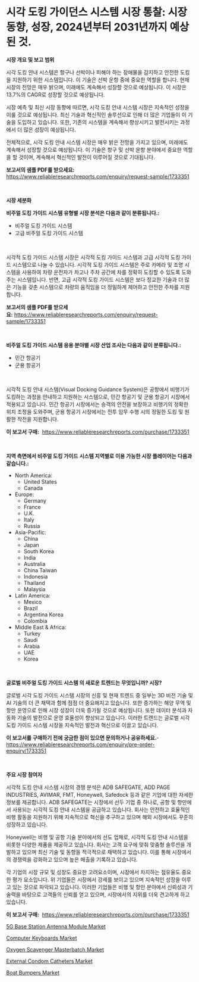 <p><h1>시각 도킹 가이던스 시스템 시장 통찰: 시장 동향, 성장, 2024년부터 2031년까지 예상된 것.</h1></p><p><strong>시장 개요 및 보고 범위</strong></p>
<p><p>시각 도킹 안내 시스템은 항구나 선박이나 피해야 하는 장애물을 감지하고 안전한 도킹을 지원하기 위한 시스템입니다. 이 기술은 선박 운항 중에 중요한 역할을 합니다. 현재 시장의 전망은 매우 밝으며, 미래에도 계속해서 성장할 것으로 예상됩니다. 이 시장은 13.7%의 CAGR로 성장할 것으로 예상됩니다.</p><p>시장 예측 및 최신 시장 동향에 따르면, 시각 도킹 안내 시스템 시장은 지속적인 성장을 이룰 것으로 예상됩니다. 최신 기술과 혁신적인 솔루션으로 인해 더 많은 기업들이 이 기술을 도입하고 있습니다. 또한, 기존의 시스템을 계속해서 향상시키고 발전시키는 과정에서 더 많은 성장이 예상됩니다.</p><p>전체적으로, 시각 도킹 안내 시스템 시장은 매우 밝은 전망을 가지고 있으며, 미래에도 계속해서 성장할 것으로 예상됩니다. 이 기술은 항구 및 선박 운항 분야에서 중요한 역할을 할 것이며, 계속해서 혁신적인 발전이 이루어질 것으로 기대됩니다.</p></p>
<p><strong>보고서의 샘플 PDF를 받으세요:</strong> <a href="https://www.reliableresearchreports.com/enquiry/request-sample/1733351">https://www.reliableresearchreports.com/enquiry/request-sample/1733351</a></p>
<p>&nbsp;</p>
<p><strong>시장 세분화</strong></p>
<p><strong>비주얼 도킹 가이드 시스템 유형별 시장 분석은 다음과 같이 분류됩니다.:</strong></p>
<p><ul><li>비주얼 도킹 가이드 시스템</li><li>고급 비주얼 도킹 가이드 시스템</li></ul></p>
<p>&nbsp;</p>
<p><p>시각적 도킹 가이드 시스템 시장은 시각적 도킹 가이드 시스템과 고급 시각적 도킹 가이드 시스템으로 나눌 수 있습니다. 시각적 도킹 가이드 시스템은 주로 카메라 및 조명 시스템을 사용하여 차량 운전자가 차고나 주차 공간에 차를 정확히 도킹할 수 있도록 도와주는 시스템입니다. 반면, 고급 시각적 도킹 가이드 시스템은 보다 정교한 기술과 더 많은 기능을 갖춘 시스템으로 차량의 움직임을 더 정밀하게 제어하고 안전한 주차를 지원합니다.</p></p>
<p><strong>보고서의 샘플 PDF를 받으세요:</strong>&nbsp;<a href="https://www.reliableresearchreports.com/enquiry/request-sample/1733351">https://www.reliableresearchreports.com/enquiry/request-sample/1733351</a></p>
<p>&nbsp;</p>
<p><strong> 비주얼 도킹 가이드 시스템 응용 분야별 시장 산업 조사는 다음과 같이 분류됩니다.:</strong></p>
<p><ul><li>민간 항공기</li><li>군용 항공기</li></ul></p>
<p>&nbsp;</p>
<p><p>시각적 도킹 안내 시스템(Visual Docking Guidance System)은 공항에서 비행기가 도킹하는 과정을 안내하고 지원하는 시스템으로, 민간 항공기 및 군용 항공기 시장에서 적용되고 있습니다. 민간 항공기 시장에서는 승객의 안전을 보장하고 비행기의 정확한 위치 조정을 도와주며, 군용 항공기 시장에서는 전투 임무 수행 시의 정밀한 도킹 및 원활한 작전을 지원합니다.</p></p>
<p><strong>이 보고서 구매:</strong>&nbsp; <a href="https://www.reliableresearchreports.com/purchase/1733351">https://www.reliableresearchreports.com/purchase/1733351</a></p>
<p>&nbsp;</p>
<p><strong>지역 측면에서 비주얼 도킹 가이드 시스템 지역별로 이용 가능한 시장 플레이어는 다음과 같습니다.:</strong></p>
<p><ul>
    <li>
        North America:
        <ul>
            <li>United States</li>
            <li>Canada</li>
        </ul>
    </li>
    <li>
        Europe:
        <ul>
            <li>Germany</li>
            <li>France</li>
            <li>U.K.</li>
            <li>Italy</li>
            <li>Russia</li>
        </ul>
    </li>
    <li>
        Asia-Pacific:
        <ul>
            <li>China</li>
            <li>Japan</li>
            <li>South Korea</li>
            <li>India</li>
            <li>Australia</li>
            <li>China Taiwan</li>
            <li>Indonesia</li>
            <li>Thailand</li>
            <li>Malaysia</li>
        </ul>
    </li>
    <li>
        Latin America:
        <ul>
            <li>Mexico</li>
            <li>Brazil</li>
            <li>Argentina Korea</li>
            <li>Colombia</li>
        </ul>
    </li>
    <li>
        Middle East & Africa:
        <ul>
            <li>Turkey</li>
            <li>Saudi</li>
            <li>Arabia</li>
            <li>UAE</li>
            <li>Korea</li>
        </ul>
    </li>
    </ul></p>
<p>&nbsp;</p>
<p><strong>글로벌 비주얼 도킹 가이드 시스템 의 새로운 트렌드는 무엇입니까? 시장?</strong></p>
<p><p>글로벌 시각 도킹 가이드 시스템 시장의 신흥 및 현재 트렌드 중 일부는 3D 비전 기술 및 AI 기술의 더 큰 채택과 함께 점점 더 중요해지고 있습니다. 또한 증가하는 해양 무역 및 항만 운영으로 인해 시장 성장이 더욱 증가될 것으로 예상됩니다. 또한 데이터 분석과 자동화 기술의 발전으로 운영 효율성이 향상되고 있습니다. 이러한 트렌드는 글로벌 시각 도킹 가이드 시스템 시장을 지속적인 발전과 혁신으로 이끌고 있습니다.</p></p>
<p><strong>이 보고서를 구매하기 전에 궁금한 점이 있으면 문의하거나 공유하세요.</strong>- <a href="https://www.reliableresearchreports.com/enquiry/pre-order-enquiry/1733351">https://www.reliableresearchreports.com/enquiry/pre-order-enquiry/1733351</a></p>
<p>&nbsp;</p>
<p><strong>주요 시장 참여자</strong></p>
<p><p>시각적 도킹 안내 시스템 시장의 경쟁 분석은 ADB SAFEGATE, ADD PAGE INDUSTRIES, AVIMAR, FMT, Honeywell, Safedock 등과 같은 기업에 대한 자세한 정보를 제공합니다. ADB SAFEGATE는 시장에서 선두 기업 중 하나로, 공항 및 항만에서 사용되는 시각적 도킹 안내 시스템을 공급하고 있습니다. 회사는 안전하고 효율적인 비행 활동을 지원하기 위해 지속적으로 혁신을 추구하고 있으며 해외 시장에서도 꾸준히 성장하고 있습니다.</p><p>Honeywell는 비행 및 공항 기술 분야에서의 선도 업체로, 시각적 도킹 안내 시스템을 비롯한 다양한 제품을 제공하고 있습니다. 회사는 고객 요구에 맞춰 맞춤형 솔루션을 개발하고 있으며 최신 기술 및 동향을 적극적으로 채택하고 있습니다. 이를 통해 시장에서의 경쟁력을 강화하고 있으며 높은 매출을 기록하고 있습니다.</p><p>각 기업의 시장 규모 및 성장도 중요한 고려요소이며, 시장에서 차지하는 점유율도 중요한 평가 요소입니다. 위 기업들은 시장에서 강세를 보이고 있으며 지속적인 성장을 이루고 있는 것으로 파악되고 있습니다. 이러한 기업들은 비행 및 항만 분야에서 신뢰성과 기술력을 바탕으로 고객들의 신뢰를 얻고 있으며, 시장에서의 지위를 더욱 견고하게 하고 있습니다.</p></p>
<p><strong>이 보고서 구매:</strong>&nbsp;&nbsp;<a href="https://www.reliableresearchreports.com/purchase/1733351">https://www.reliableresearchreports.com/purchase/1733351</a></p>
<p><p><a href="https://github.com/Glendatilghmankmgz0rbhwpy/Market-Research-Report-List-1/blob/main/5g-base-station-antenna-module-market.md">5G Base Station Antenna Module Market</a></p><p><a href="https://view.publitas.com/reportprime-1/computer-keyboards-market-size-global-industry-overview-market-segmentation-and-forecast-2024-to-2031/">Computer Keyboards Market</a></p><p><a href="https://view.publitas.com/reportprime-1/oxygen-scavenger-masterbatch-market-research-report-the-key-to-successful-business-strategy-forecasted-for-period-from-2024-2031/">Oxygen Scavenger Masterbatch Market</a></p><p><a href="https://cat-emmental-94b.notion.site/External-Condom-Catheters-Market-Size-Evaluating-its-Market-Trends-Growth-and-Projections-2024--cceab861d45e4e52bd865490a23ea218">External Condom Catheters Market</a></p><p><a href="https://silk-columnist-571.notion.site/Boat-Bumpers-Market-Research-Report-Unlocks-Analysis-on-the-Market-Financial-Status-Market-Size-an-ae54e47482e148a9aaf064d649af50b6">Boat Bumpers Market</a></p></p>
